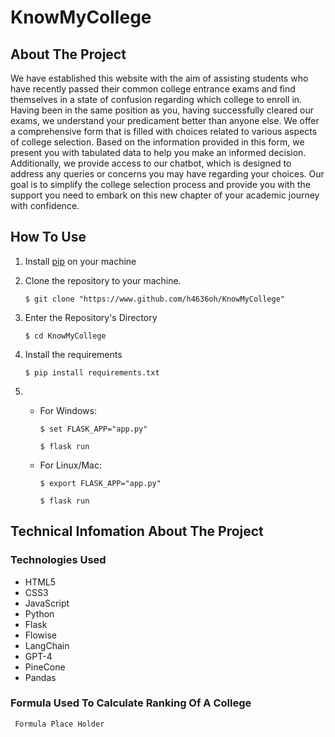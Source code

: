 # KnowMyCollege

## About The Project

We have established this website with the aim of assisting students who have recently passed their common college entrance exams and find themselves in a state of confusion regarding which college to enroll in. Having been in the same position as you, having successfully cleared our exams, we understand your predicament better than anyone else. We offer a comprehensive form that is filled with choices related to various aspects of college selection. Based on the information provided in this form, we present you with tabulated data to help you make an informed decision. Additionally, we provide access to our chatbot, which is designed to address any queries or concerns you may have regarding your choices. Our goal is to simplify the college selection process and provide you with the support you need to embark on this new chapter of your academic journey with confidence.

## How To Use

1. Install [pip](https://pip.pypa.io/en/stable/installation/) on your machine

2. Clone the repository to your machine.

    `$ git clone "https://www.github.com/h4636oh/KnowMyCollege"`

3. Enter the Repository's Directory

    `$ cd KnowMyCollege`

4. Install the requirements

    `$ pip install requirements.txt`

5. - For Windows:

        `$ set FLASK_APP="app.py"`

        `$ flask run`

    - For Linux/Mac:

        `$ export FLASK_APP="app.py"`

        `$ flask run`

## Technical Infomation About The Project

### Technologies Used

- HTML5
- CSS3
- JavaScript
- Python
- Flask
- Flowise
- LangChain
- GPT-4
- PineCone
- Pandas

### Formula Used To Calculate Ranking Of A College

` Formula Place Holder`


